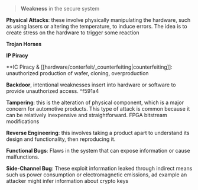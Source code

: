 > **Weakness** in the secure system

**Physical Attacks**: these involve physically manipulating the hardware, such as using lasers or altering the temperature, to induce errors. The idea is to create stress on the hardware to trigger some reaction

**Trojan Horses**

**IP Piracy**

**IC Piracy & [[hardware/conterfeit/_counterfeiting|counterfeiting]]: unauthorized production of wafer, cloning, overproduction

**Backdoor**, intentional weaknesses insert into hardware or software to provide unauthorized access.  ^f591a4

**Tampering**: this is the alteration of physical component, which is a major concern for automotive products. This type of attack is common because it can be  relatively inexpensive and straightforward. FPGA bitstream modifications

**Reverse Engineering**: this involves taking a product apart to understand its design and functionality, then reproducing it.

**Functional Bugs**: Flaws in the system that can expose information or cause malfunctions.

**Side-Channel Bug**: These exploit information leaked through indirect means such us power consumption or electromagnetic emissions, ad example an attacker might infer information about crypto keys 

